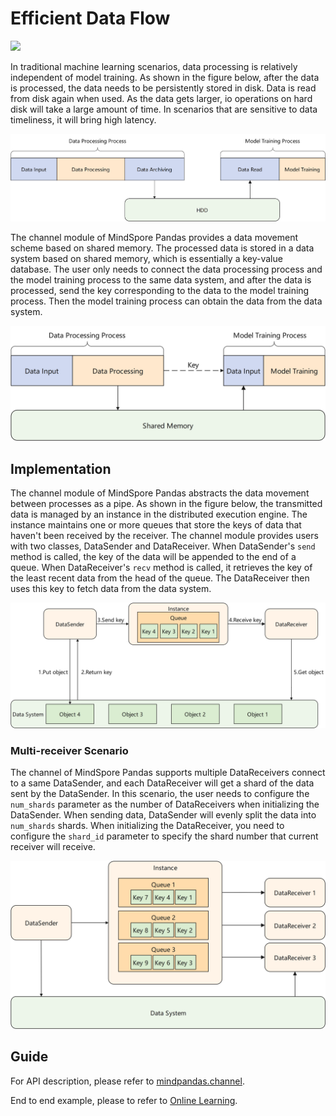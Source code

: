 # Efficient Data Flow

<a href=“https://gitee.com/mindspore/docs/blob/master/docs/mindpandas/docs/source_en/mindpandas_channel.md” target="_blank"><img src="https://mindspore-website.obs.cn-north-4.myhuaweicloud.com/website-images/master/resource/_static/logo_source_en.png"></a>

In traditional machine learning scenarios, data processing is relatively independent of model training. As shown in the figure below, after the data is processed, the data needs to be persistently stored in disk. Data is read from disk again when used. As the data gets larger, io operations on hard disk will take a large amount of time. In scenarios that are sensitive to data timeliness, it will bring high latency.

![data_io.png](images/mindpandas_io.png)

The channel module of MindSpore Pandas provides a data movement scheme based on shared memory. The processed data is stored in a data system based on shared memory, which is essentially a key-value database. The user only needs to connect the data processing process and the model training process to the same data system, and after the data is processed, send the key corresponding to the data to the model training process. Then the model training process can obtain the data from the data system.

![channel.png](images/mindpandas_channel.png)

## Implementation

The channel module of MindSpore Pandas abstracts the data movement between processes as a pipe. As shown in the figure below, the transmitted data is managed by an instance in the distributed execution engine. The instance maintains one or more queues that store the keys of data that haven't been received by the receiver. The channel module provides users with two classes, DataSender and DataReceiver. When DataSender's `send` method is called, the key of the data will be appended to the end of a queue. When DataReceiver's `recv` method is called, it retrieves the key of the least recent data from the head of the queue. The DataReceiver then uses this key to fetch data from the data system.

![channel_impl.png](images/mindpandas_channel_impl.png)

### Multi-receiver Scenario

The channel of MindSpore Pandas supports multiple DataReceivers connect to a same DataSender, and each DataReceiver will get a shard of the data sent by the DataSender. In this scenario, the user needs to configure the `num_shards` parameter as the number of DataReceivers when initializing the DataSender. When sending data, DataSender will evenly split the data into `num_shards` shards. When initializing the DataReceiver, you need to configure the `shard_id` parameter to specify the shard number that current receiver will receive.

![channel_multirecv.png](images/mindpandas_channel_multirecv.png)

## Guide

For API description, please refer to [mindpandas.channel](https://www.mindspore.cn/mindpandas/docs/en/master/mindpandas.channel.html).

End to end example, please to refer to [Online Learning](https://www.mindspore.cn/recommender/docs/en/master/online_learning.html#example).